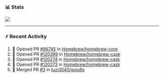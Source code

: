 ### :bar_chart: Stats

<a href="#">
  <img align="center" src="https://github-readme-stats.vercel.app/api?username=tuzi3040&show_icons=true&theme=dark" />
</a>

---

### :zap: Recent Activity

<!--START_SECTION:activity-->
1. 💪 Opened PR [#96745](https://github.com/Homebrew/homebrew-core/pull/96745) in [Homebrew/homebrew-core](https://github.com/Homebrew/homebrew-core)
2. 💪 Opened PR [#120399](https://github.com/Homebrew/homebrew-cask/pull/120399) in [Homebrew/homebrew-cask](https://github.com/Homebrew/homebrew-cask)
3. 💪 Opened PR [#120274](https://github.com/Homebrew/homebrew-cask/pull/120274) in [Homebrew/homebrew-cask](https://github.com/Homebrew/homebrew-cask)
4. 💪 Opened PR [#120273](https://github.com/Homebrew/homebrew-cask/pull/120273) in [Homebrew/homebrew-cask](https://github.com/Homebrew/homebrew-cask)
5. 🎉 Merged PR [#3](https://github.com/tuzi3040/goodls/pull/3) in [tuzi3040/goodls](https://github.com/tuzi3040/goodls)
<!--END_SECTION:activity-->
